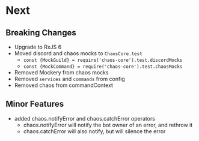 Next
====

Breaking Changes
--------------
- Upgrade to RxJS 6
- Moved discord and chaos mocks to `ChaosCore.test`
  - `const {MockGuild} = require('chaos-core').test.discordMocks`
  - `const {MockCommand} = require('chaos-core').test.chaosMocks`
- Removed Mockery from chaos mocks
- Removed `services` and `commands` from config
- Removed chaos from commandContext

Minor Features
--------------
- added chaos.notifyError and chaos.catchError operators
    - chaos.notifyError will notify the bot owner of an error, and rethrow it
    - chaos.catchError will also notify, but will silence the error
